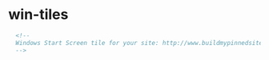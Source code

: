 # win-tiles

```html
  <!-- 
  Windows Start Screen tile for your site: http://www.buildmypinnedsite.com/ 
  -->
``` 
